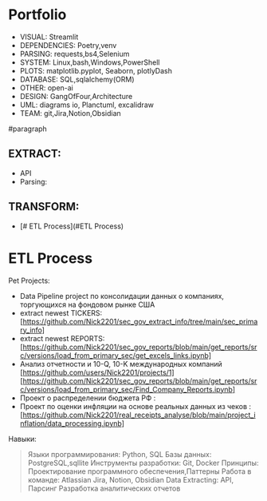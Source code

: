 # Portfolio

- VISUAL:       Streamlit
- DEPENDENCIES: Poetry,venv
- PARSING:      requests,bs4,Selenium
- SYSTEM:       Linux,bash,Windows,PowerShell
- PLOTS:        matplotlib.pyplot, Seaborn, plotlyDash
- DATABASE:     SQL,sqlalchemy(ORM)
- OTHER:        open-ai
- DESIGN:       GangOfFour,Architecture
- UML:          diagrams io, Planctuml, excalidraw
- TEAM:         git,Jira,Notion,Obsidian

#paragraph
## EXTRACT:
- API
- Parsing: 
## TRANSFORM:
- [# ETL Process](#ETL Process)

# ETL Process
Pet Projects:
- Data Pipeline project по консолидации данных о компаниях, торгующихся на фондовом рынке США
- extract newest TICKERS:
[https://github.com/Nick2201/sec_gov_extract_info/tree/main/sec_primary_info]
- extract newest REPORTS:
[https://github.com/Nick2201/sec_gov_reports/blob/main/get_reports/src/versions/load_from_primary_sec/get_excels_links.ipynb]
- Анализ отчетности и 10-Q, 10-K международных компаний [https://github.com/users/Nick2201/projects/1]
[https://github.com/Nick2201/sec_gov_reports/blob/main/get_reports/src/versions/load_from_primary_sec/Find_Company_Reports.ipynb]
- Проект о распределении бюджета РФ :
- Проект по оценки инфляции на основе реальных данных из чеков :[https://github.com/Nick2201/real_receipts_analyse/blob/main/project_inflation/data_processing.ipynb]

Навыки:
> Языки программирования: Python, SQL
> Базы данных: PostgreSQL,sqllite
> Инструменты разработки: Git, Docker
> Принципы: Проектирование программного обеспечения,Паттерны
> Работа в команде: Atlassian Jira, Notion, Obsidian
> Data Extracting: API, Парсинг
> Разработка аналитических отчетов
